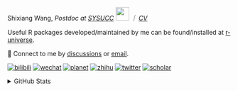 
<p>Shixiang Wang, <em>Postdoc at <a href="https://sysucc.org.cn/">SYSUCC</a> <img src="https://media.giphy.com/media/WUlplcMpOCEmTGBtBW/giphy.gif" width="30">  ｜ <a href="https://shixiangwang.github.io/cv-shixiang/">CV</a>
</em></p>

Useful R packages developed/maintained by me can be found/installed at [r-universe](https://shixiangwang.r-universe.dev/).

💬 Connect to me by
[discussions](https://github.com/ShixiangWang/self-study/discussions) or [email](mailto:shixiang1994wang@gmail.com). 

[![bilibili](https://img.shields.io/badge/王诗翔-B站-yellow)](https://space.bilibili.com/11553374) [![wechat](https://img.shields.io/badge/王诗翔-微信公众号-important)](https://shixiangwang.github.io/home/logo/qrcode.jpg) [![planet](https://img.shields.io/badge/王诗翔-知识星球-blueviolet)](https://t.zsxq.com/rBqbIei)  [![zhihu](https://img.shields.io/badge/王诗翔-知乎-blue)](https://www.zhihu.com/people/shixiangwang) [![twitter](https://img.shields.io/badge/WangShxiang-twitter-ff69b4)](https://twitter.com/WangShxiang) [![scholar](https://img.shields.io/badge/ShixiangWang-Scholar-00ffff)](https://scholar.google.com/citations?user=FvNp0NkAAAAJ) 

<details>
 
<summary>GitHub Stats</summary>


<!--START_SECTION:waka-->
**🐱 My GitHub Data** 

> 📦 4.3 MB Used in GitHub's Storage 
 > 
> 🏆 894 Contributions in the Year 2023
 > 
> 🚫 Not Opted to Hire
 > 
> 📜 87 Public Repositories 
 > 
> 🔑 26 Private Repositories 
 > 
**I'm an Early 🐤** 

```text
🌞 Morning                1838 commits        ████░░░░░░░░░░░░░░░░░░░░░   15.49 % 
🌆 Daytime                4867 commits        ██████████░░░░░░░░░░░░░░░   41.03 % 
🌃 Evening                4409 commits        █████████░░░░░░░░░░░░░░░░   37.17 % 
🌙 Night                  748 commits         ██░░░░░░░░░░░░░░░░░░░░░░░   06.31 % 
```
📅 **I'm Most Productive on Wednesday** 

```text
Monday                   1796 commits        ████░░░░░░░░░░░░░░░░░░░░░   15.14 % 
Tuesday                  2069 commits        ████░░░░░░░░░░░░░░░░░░░░░   17.44 % 
Wednesday                2167 commits        █████░░░░░░░░░░░░░░░░░░░░   18.27 % 
Thursday                 1776 commits        ████░░░░░░░░░░░░░░░░░░░░░   14.97 % 
Friday                   2001 commits        ████░░░░░░░░░░░░░░░░░░░░░   16.87 % 
Saturday                 892 commits         ██░░░░░░░░░░░░░░░░░░░░░░░   07.52 % 
Sunday                   1161 commits        ██░░░░░░░░░░░░░░░░░░░░░░░   09.79 % 
```


**I Mostly Code in R** 

```text
R                        80 repos            █████████████░░░░░░░░░░░░   51.95 % 
HTML                     20 repos            ███░░░░░░░░░░░░░░░░░░░░░░   12.99 % 
Shell                    9 repos             █░░░░░░░░░░░░░░░░░░░░░░░░   05.84 % 
Rust                     4 repos             █░░░░░░░░░░░░░░░░░░░░░░░░   02.60 % 
TypeScript               1 repo              ░░░░░░░░░░░░░░░░░░░░░░░░░   00.65 % 
```




 Last Updated on 06/08/2023 18:52:20 UTC
<!--END_SECTION:waka-->

> These Readme stats are generated using github action [awesome-readme-stats](https://github.com/anmol098/waka-readme-stats)

-----

**NOTE: Top languages does not indicate my skill level or anything like that. It is just a metric of which languages have been hosted by me on GitHub based on the usage across repositories.**

</details>
